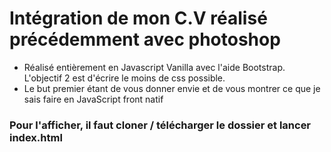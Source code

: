 # Intégration de mon C.V réalisé précédemment avec photoshop

* Réalisé entièrement en Javascript Vanilla avec l'aide Bootstrap. L'objectif 2 est d'écrire le moins de css possible.
* Le but premier étant de vous donner envie et de vous montrer ce que je sais faire en JavaScript front natif

### Pour l'afficher, il faut cloner / télécharger le dossier et lancer index.html